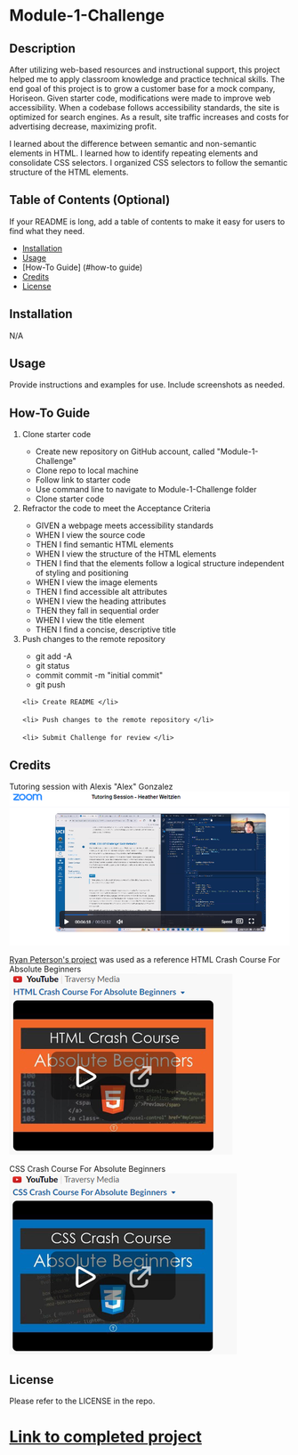 # Module-1-Challenge

## Description
After utilizing web-based resources and instructional support, this project helped me to apply classroom knowledge and practice technical skills. The end goal of this project is to grow a customer base for a mock company, Horiseon. Given starter code, modifications were made to improve web accessibility. When a codebase follows accessibility standards, the site is optimized for search engines. As a result, site traffic increases and costs for advertising decrease, maximizing profit.

I learned about the difference between semantic and non-semantic elements in HTML. I learned how to identify repeating elements and consolidate CSS selectors. I organized CSS selectors to follow the semantic structure of the HTML elements.


## Table of Contents (Optional)

If your README is long, add a table of contents to make it easy for users to find what they need.

- [Installation](#installation)
- [Usage](#usage)
- [How-To Guide] (#how-to guide)
- [Credits](#credits)
- [License](#license)

## Installation

N/A

## Usage

Provide instructions and examples for use. Include screenshots as needed.

## How-To Guide
<ol>
    <li>    Clone starter code </li>
                <ul>
                    <li> Create new repository on GitHub account, called "Module-1-Challenge"
                    </li>
                    <li> Clone repo to local machine
                    </li>
                    <li> Follow link to starter code
                    </li>
                    <li> Use command line to navigate to Module-1-Challenge folder
                    </li>
                    <li> Clone starter code
                    </i>
                </ul>
    <li> Refractor the code to meet the Acceptance Criteria </li>
                <ul>    
                    <li> GIVEN a webpage meets accessibility standards </li>
                    <li> WHEN I view the source code </li>
                    <li> THEN I find semantic HTML elements </li>
                    <li> WHEN I view the structure of the HTML elements </li>
                    <li> THEN I find that the elements follow a logical structure independent of styling and positioning </li>
                    <li> WHEN I view the image elements </li>
                    <li> THEN I find accessible alt attributes </li>
                    <li> WHEN I view the heading attributes </li>
                    <li> THEN they fall in sequential order </li>
                    <li> WHEN I view the title element </li>
                    <li> THEN I find a concise, descriptive title </li>
                </ul>
    <li> Push changes to the remote repository </li>
                <ul>    
                    <li> git add -A </li>
                    <li> git status </li>
                    <li> commit commit -m "initial commit" </li>
                    <li> git push </li>
                </ul>

    <li> Create README </li>

    <li> Push changes to the remote repository </li>

    <li> Submit Challenge for review </li>
</ol>


## Credits

Tutoring session with Alexis "Alex" Gonzalez <img src="./assets/tutoring session.png" alt=recorded tutoring session screenshot>

<a href="https://github.com/RyanPetersen-89">Ryan Peterson's project</a> was used as a reference
HTML Crash Course For Absolute Beginners <img src="./assets/HTML Crash Course.png" alt=YouTube video screenshot>

CSS Crash Course For Absolute Beginners <img src="./assets/CSS Crash Course.png" alt=YouTube video screenshot>


## License

Please refer to the LICENSE in the repo.

# <a href="file:///C:/Users/aandh/bootcamp/Module-1-Challenge/index.html">Link to completed project</a> 


